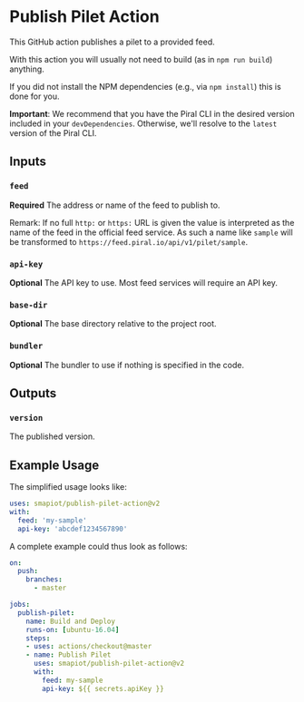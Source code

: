 # Publish Pilet Action

This GitHub action publishes a pilet to a provided feed.

With this action you will usually not need to build (as in `npm run build`) anything.

If you did not install the NPM dependencies (e.g., via `npm install`) this is done for you.

**Important**: We recommend that you have the Piral CLI in the desired version included in your `devDependencies`. Otherwise, we'll resolve to the `latest` version of the Piral CLI.

## Inputs

### `feed`

**Required** The address or name of the feed to publish to.

Remark: If no full `http:` or `https:` URL is given the value is interpreted as the name of the feed in the official feed service. As such a name like `sample` will be transformed to `https://feed.piral.io/api/v1/pilet/sample`.

### `api-key`

**Optional** The API key to use. Most feed services will require an API key.

### `base-dir`

**Optional** The base directory relative to the project root.

### `bundler`

**Optional** The bundler to use if nothing is specified in the code.

## Outputs

### `version`

The published version.

## Example Usage

The simplified usage looks like:

```yaml
uses: smapiot/publish-pilet-action@v2
with:
  feed: 'my-sample'
  api-key: 'abcdef1234567890'
```

A complete example could thus look as follows:

```yaml
on:
  push:
    branches:
      - master

jobs:
  publish-pilet:
    name: Build and Deploy
    runs-on: [ubuntu-16.04]
    steps:
    - uses: actions/checkout@master
    - name: Publish Pilet
      uses: smapiot/publish-pilet-action@v2
      with:
        feed: my-sample
        api-key: ${{ secrets.apiKey }}
```
